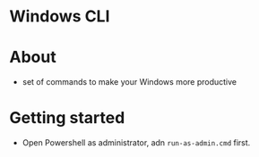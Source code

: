 # Windows CLI

# About
- set of commands to make your Windows more productive

# Getting started
- Open Powershell as administrator, adn `run-as-admin.cmd` first.
